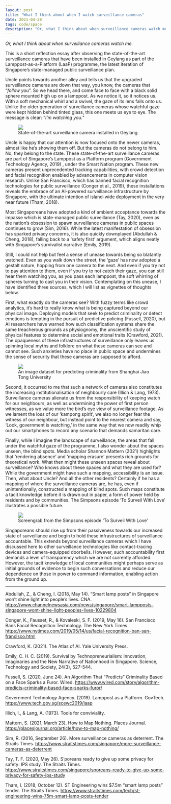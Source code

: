```yaml
---
layout: post
title: "What I think about when I watch surveillance cameras"
date: 2021-04-28
tags: code/space
description: "Or, what I think about when surveillance cameras watch me."
---
```


_Or, what I think about when surveillance cameras watch me._

This is a short reflection essay after observing the state-of-the-art surveillance cameras that have been installed in Geylang as part of the Lamppost-as-a-Platform (LaaP) programme, the latest iteration of Singapore’s state-managed public surveillance plan.

Uncle points towards another alley and tells us that the upgraded surveillance cameras are down that way, you know, the cameras that “_follow you_”. So we head there, and come face to face with a black solid sphere mounted high up on a lamppost. As we notice it, so it notices us. With a soft mechanical whirl and a swivel, the gaze of its lens falls onto us. Unlike the older generation of surveillance cameras whose watchful gaze were kept hidden behind tinted glass, this one meets us eye to eye. The message is clear: “_I’m watching you._”

<figure>
    <img src="https://dispatchesfromthecity.files.wordpress.com/2021/04/img_0519-1.jpg?w=256"/>
    <figcaption>State-of-the-art surveillance camera installed in Geylang</figcaption>
</figure>

Uncle is happy that our attention is now focused onto the newer cameras, almost like he’s showing them off. But the cameras do not belong to him. No, they belong to the state. These state-of-the-art surveillance cameras are part of Singapore’s Lamppost as a Platform program (Government Technology Agency, 2019) , under the Smart Nation program. These new cameras present unprecedented tracking capabilities, with crowd detection and facial recognition enabled by advancements in computer vision research. Unlike San Francisco, which has banned facial recognition technologies for public surveillance (Conger et al., 2019), these installations reveals the embrace of an AI-powered surveillance infrastructure by Singapore, with the ultimate intention of island-wide deployment in the very near future (Tham, 2018).

Most Singaporeans have adopted a kind of ambient acceptance towards the impasse which is state-managed public surveillance (Tay, 2020), even as the nation’s obsession to spawn surveillance cameras in public spaces continues to grow (Sim, 2016). While the latest manifestation of obsession has sparked privacy concerns, it is also quickly downplayed (Abdullah & Cheng, 2018), falling back to a ‘safety first’ argument, which aligns neatly with Singapore’s survivalist narrative (Emily, 2019).

Still, I could not help but feel a sense of unease towards being so blatantly watched. Even as you walk down the street, the ‘gaze’ has now adopted a gestalt nature, hopping from one camera to the next. And even if you try not to pay attention to them, even if you try to not catch their gaze, you can still hear them watching you, as you pass each lamppost, the soft whirring of spheres turning to cast you in their vision. Contemplating on this unease, I have identified three sources, which I will list as vignettes of thoughts below.

First, what exactly do the cameras see? With fuzzy terms like crowd analytics, it’s hard to really know what is being captured beyond our physical image. Deploying models that seek to predict criminality or detect emotions is tempting in the pursuit of predictive policing (Fussell, 2020), but AI researchers have warned how such classification systems share the same treacherous grounds as physiognomy, the unscientific study of physical features to determine social and emotional traits (Crawford, 2021). The opaqueness of these infrastructures of surveillance only leaves us spinning local myths and folklore on what these cameras can see and cannot see. Such anxieties have no place in public space and undermines the sense of security that these cameras are supposed to afford.

<figure>
    <img src="https://dispatchesfromthecity.files.wordpress.com/2021/04/img_0520.jpg?w=400"/>
    <figcaption>An image dataset for predicting criminality from Shanghai Jiao Tong University</figcaption>
</figure>

Second, it occurred to me that such a network of cameras also constitutes the increasing institutionalisation of neighbourly care (Illich & Lang, 1973). Surveillance cameras alienate us from the responsibility of keeping watch for our neighbours, as well as undermining the power of first person witnesses, as we value more the bird’s eye view of surveillance footage. As we lament the loss of our ‘kampong spirit’, we also no longer fear the witness of our neighbour, but instead point to the nearest camera and say, ‘Look, government is watching,’ in the same way that we now readily whip out our smartphones to record any scenario that demands samaritan care.

Finally, while I imagine the landscape of surveillance, the areas that fall under the watchful gaze of the programme, I also wonder about the spaces unseen, the blind spots. Media scholar Shannon Mattern (2021) highlights that ‘rendering absence’ and ‘mapping erasure’ presents rich grounds for theoretical work. What then might these unseen spaces reveal about surveillance? Who knows about these spaces and what they are used for? While the government might have such a mapping, accessibility is an issue. Then, what about Uncle? And all the other residents? Certainly if he has a mapping of where the surveillance cameras are, he has, even if unintentionally, constructed a mapping of blind spots. Such maps constitute a tacit knowledge before it is drawn out in paper, a form of power held by residents and by communities. The Simpsons episode ‘To Surveil With Love’ illustrates a possible future.

<figure>
    <img src="https://dispatchesfromthecity.files.wordpress.com/2021/04/img_0521.jpg?w=400"/>
    <figcaption>Screengrab from the Simpsons episode ‘To Surveil With Love’</figcaption>
</figure>

Singaporeans should rise up from their passiveness towards our increased state of surveillance and begin to hold these infrastructures of surveillance accountable. This extends beyond surveillance cameras which I have discussed here to other surveillance technologies like contact-tracing devices and camera-equipped doorbells. However, such accountability first demands a level of transparency which we are not currently afforded. However, the tacit knowledge of local communities might perhaps serve as initial grounds of evidence to begin such conversations and reduce our dependence on those in power to command information, enabling action from the ground up.

---
Abdullah, Z., & Cheng, I. (2018, May 14). “Smart lamp posts” in Singapore won’t shine light into people’s lives. CNA. <https://www.channelnewsasia.com/news/singapore/smart-lampposts-singapore-wont-shine-light-peoples-lives-10229804>

Conger, K., Fausset, R., & Kovaleski, S. F. (2019, May 16). San Francisco Bans Facial Recognition Technology. The New York Times. <https://www.nytimes.com/2019/05/14/us/facial-recognition-ban-san-francisco.html>

Crawford, K. (2021). The Atlas of AI. Yale University Press.

Emily, C. H. C. (2019). Survival by Technopreneurialism: Innovation, Imaginaries and the New Narrative of Nationhood in Singapore. Science, Technology and Society, 24(3), 527-544.

Fussell, S. (2020, June 24). An Algorithm That “Predicts” Criminality Based on a Face Sparks a Furor. Wired. <https://www.wired.com/story/algorithm-predicts-criminality-based-face-sparks-furor/>

Government Technology Agency. (2019). Lamppost as a Platform. GovTech. <https://www.tech.gov.sg/scewc2019/laap>

Illich, I., & Lang, A. (1973). Tools for conviviality.

Mattern, S. (2021, March 23). How to Map Nothing. Places Journal. <https://placesjournal.org/article/how-to-map-nothing/>

Sim, R. (2016, September 26). More surveillance cameras as deterrent. The Straits Times. <https://www.straitstimes.com/singapore/more-surveillance-cameras-as-deterrent>

Tay, T. F. (2020, May 26). S’poreans ready to give up some privacy for safety: IPS study. The Straits Times. <https://www.straitstimes.com/singapore/sporeans-ready-to-give-up-some-privacy-for-safety-ips-study>

Tham, I. (2018, October 12). ST Engineering wins $7.5m “smart lamp posts” tender. The Straits Times. <https://www.straitstimes.com/tech/st-engineering-wins-75m-smart-lamp-posts-tender>